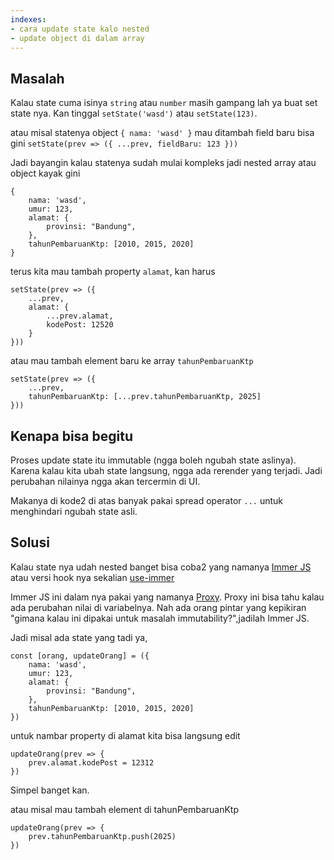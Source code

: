 ```yaml
---
indexes:
- cara update state kalo nested
- update object di dalam array
---
```


## Masalah 

Kalau state cuma isinya `string` atau `number` masih gampang lah ya buat set state nya.
Kan tinggal `setState('wasd')` atau `setState(123)`. 

atau misal statenya object `{ nama: 'wasd' }` mau ditambah field baru bisa gini
`setState(prev => ({ ...prev, fieldBaru: 123 }))`

Jadi bayangin kalau statenya sudah mulai kompleks jadi nested array atau object kayak gini

```
{
    nama: 'wasd',
    umur: 123,
    alamat: {
        provinsi: "Bandung",
    },
    tahunPembaruanKtp: [2010, 2015, 2020]
}
```

terus kita mau tambah property `alamat`, kan harus

```
setState(prev => ({
    ...prev,
    alamat: {
        ...prev.alamat,
        kodePost: 12520
    }
}))
```

atau mau tambah element baru ke array `tahunPembaruanKtp`

```
setState(prev => ({
    ...prev,
    tahunPembaruanKtp: [...prev.tahunPembaruanKtp, 2025]
}))
```

## Kenapa bisa begitu

Proses update state itu immutable (ngga boleh ngubah state aslinya). Karena kalau kita ubah state langsung, ngga ada rerender yang terjadi. Jadi perubahan nilainya ngga akan tercermin di UI.

Makanya di kode2 di atas banyak pakai spread operator `...` untuk menghindari ngubah state asli.

## Solusi

Kalau state nya udah nested banget bisa coba2 yang namanya [Immer JS](https://immerjs.github.io/immer/example-setstate) atau versi hook nya sekalian [use-immer](https://github.com/immerjs/use-immer)

Immer JS ini dalam nya pakai yang namanya [Proxy](https://developer.mozilla.org/en-US/docs/Web/JavaScript/Reference/Global_Objects/Proxy). Proxy ini bisa tahu kalau ada perubahan nilai di variabelnya. Nah ada orang pintar yang kepikiran "gimana kalau ini dipakai untuk masalah immutability?",jadilah Immer JS.

Jadi misal ada state yang tadi ya,

```
const [orang, updateOrang] = ({
    nama: 'wasd',
    umur: 123,
    alamat: {
        provinsi: "Bandung",
    },
    tahunPembaruanKtp: [2010, 2015, 2020]
})
```

untuk nambar property di alamat kita bisa langsung edit 

```
updateOrang(prev => {
    prev.alamat.kodePost = 12312
})
```

Simpel banget kan.

atau misal mau tambah element di tahunPembaruanKtp

```
updateOrang(prev => {
    prev.tahunPembaruanKtp.push(2025)
})
```
